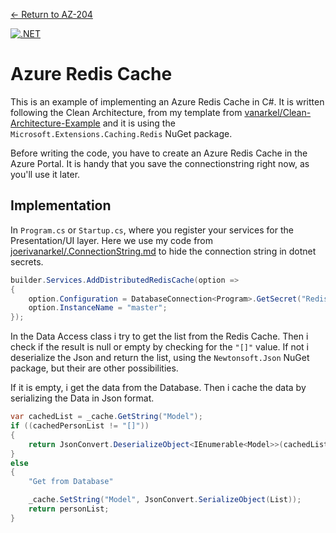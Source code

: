 [← Return to AZ-204](https://github.com/joerivanarkel/joerivanarkel/blob/main/AZ204.md)<br>

[![.NET](https://github.com/joerivanarkel/AzureRedisCache/actions/workflows/dotnet.yml/badge.svg)](https://github.com/joerivanarkel/AzureRedisCache/actions/workflows/dotnet.yml)
# Azure Redis Cache
This is an example of implementing an Azure Redis Cache in C#. It is written following the Clean Architecture, from my template from [vanarkel/Clean-Architecture-Example](https://github.com/vanarkel/Clean-Architecture-Example) and it is using the `Microsoft.Extensions.Caching.Redis` NuGet package.

Before writing the code, you have to create an Azure Redis Cache in the Azure Portal. It is handy that you save the connectionstring right now, as you'll use it later.

## Implementation
In `Program.cs` or `Startup.cs`, where you register your services for the Presentation/UI layer. Here we use my code from [joerivanarkel/.ConnectionString.md](https://gist.github.com/joerivanarkel/d5e11169d9a638678646f945d76a3989) to hide the connection string in dotnet secrets.

```csharp
builder.Services.AddDistributedRedisCache(option =>
{
    option.Configuration = DatabaseConnection<Program>.GetSecret("RedisConnection");
    option.InstanceName = "master";
});
```

In the Data Access class i try to get the list from the Redis Cache. Then i check if the result is null or empty by checking for the `"[]"` value. If not i deserialize the Json and return the list, using the `Newtonsoft.Json` NuGet package, but their are other possibilities. 

If it is empty, i get the data from the Database. Then i cache the data by serializing the Data in Json format.

```csharp
var cachedList = _cache.GetString("Model");
if ((cachedPersonList != "[]"))
{
	return JsonConvert.DeserializeObject<IEnumerable<Model>>(cachedList);
}
else
{
	"Get from Database"

 	_cache.SetString("Model", JsonConvert.SerializeObject(List));
	return personList;
}
```
